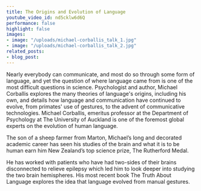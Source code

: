 ```yaml
---
title: The Origins and Evolution of Language
youtube_video_id: nd5cklw6d6Q
performance: false
highlight: false
images:
- image: "/uploads/michael-corballis_talk_1.jpg"
- image: "/uploads/michael-corballis_talk_2.jpg"
related_posts:
- blog_post: 
---
```


Nearly everybody can communicate, and most do so through some form of language, and yet the question of where language came from is one of the most difficult questions in science. Psychologist and author, Michael Corballis explores the many theories of language's origins, including his own, and details how language and communication have continued to evolve, from primates' use of gestures, to the advent of communicative technologies. Michael Corballis, emeritus professor at the Department of Psychology at The University of Auckland is one of the foremost global experts on the evolution of human language.

The son of a sheep farmer from Marton, Michael’s long and decorated academic career has seen his studies of the brain and what it is to be human earn him New Zealand’s top science prize, The Rutherford Medal.

He has worked with patients who have had two-sides of their brains disconnected to relieve epilepsy which led him to look deeper into studying the two brain hemispheres. His most recent book The Truth About Language explores the idea that language evolved from manual gestures.
